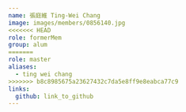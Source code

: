 ```yaml
---
name: 張庭維 Ting-Wei Chang 
image: images/members/0856140.jpg 
<<<<<<< HEAD
role: formerMem
group: alum
=======
role: master
aliases:
  - ting wei chang
>>>>>>> b8c8985675a23627432c7da5e8ff9e8eabca77c9
links:
  github: link_to_github 
---
```

